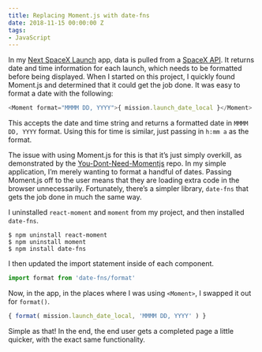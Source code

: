 ```yaml
---
title: Replacing Moment.js with date-fns
date: 2018-11-15 00:00:00 Z
tags:
- JavaScript
---
```


In my [Next SpaceX Launch](https://samhermes.github.io/next-spacex-launch/) app, data is pulled from a [SpaceX API](https://github.com/r-spacex/SpaceX-API). It returns date and time information for each launch, which needs to be formatted before being displayed. When I started on this project, I quickly found Moment.js and determined that it could get the job done. It was easy to format a date with the following:

```js
<Moment format="MMMM DD, YYYY">{ mission.launch_date_local }</Moment>
```

This accepts the date and time string and returns a formatted date in `MMMM DD, YYYY` format. Using this for time is similar, just passing in `h:mm a` as the format.

The issue with using Moment.js for this is that it’s just simply overkill, as demonstrated by the [You-Dont-Need-Momentjs](https://github.com/you-dont-need/You-Dont-Need-Momentjs) repo. In my simple application, I’m merely wanting to format a handful of dates. Passing Moment.js off to the user means that they are loading extra code in the browser unnecessarily. Fortunately, there’s a simpler library, `date-fns` that gets the job done in much the same way.

I uninstalled `react-moment` and `moment` from my project, and then installed `date-fns`.

```markup
$ npm uninstall react-moment
$ npm uninstall moment
$ npm install date-fns
```

I then updated the import statement inside of each component.

```js
import format from 'date-fns/format'
```

Now, in the app, in the places where I was using `<Moment>`, I swapped it out for `format()`.

```js
{ format( mission.launch_date_local, 'MMMM DD, YYYY' ) }
```

Simple as that! In the end, the end user gets a completed page a little quicker, with the exact same functionality.